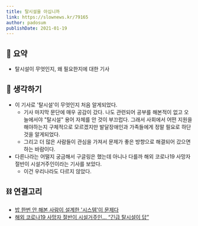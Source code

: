 ```yaml
---
title: 탈시설을 아십니까
link: https://slownews.kr/79165
author: padosum
publishDate: 2021-01-19
---
```

## 📝 요약 
- 탈시설이 무엇인지, 왜 필요한지에 대한 기사  


## 🤔 생각하기 
- 이 기사로 '탈시설'이 무엇인지 처음 알게되었다.  
  - 기사 마지막 문단에 매우 공감이 갔다. 나도 관련되어 공부를 해본적이 없고 오늘에서야 "탈시설" 용어 자체를 안 것이 부끄럽다. 그래서 사회에서 어떤 지원을 해야하는지 구체적으로 모르겠지만 발달장애인과 가족들에게 정말 필요로 하단 것을 알게되었다.  
  - 그리고 더 많은 사람들이 관심을 가져서 문제가 좋은 방향으로 해결되어 갔으면 하는 바람이다.  
- 다른나라는 어떨지 궁금해서 구글링은 했는데 아니나 다를까 해외 코로나19 사망자 절반이 시설거주인이라는 기사를 보았다.  
  - 이건 우리나라도 다르지 않았다.  

## ⛓ 연결고리
- [밥 한번 안 해본 사람이 설계한 '시스템'이 문제다](../Life/who-cares)
- [해외 코로나19 사망자 절반이 시설거주인… “긴급 탈시설이 답”](https://www.beminor.com/news/articleView.html?idxno=20382)